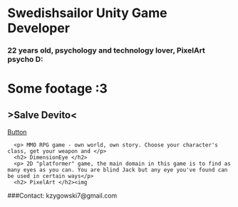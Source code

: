 <html>
  <head>
    <title>Swedishsailor</title>
  </head>
    <body>
    <h1> Swedishsailor Unity Game Developer</h1>
      <h3> 22 years old, psychology and technology lover, PixelArt psycho D:</h3>
      <h1> Some footage :3 </h1>
   <h2> >Salve Devito< </h2>
     <a class="button" img src="sorcerer.png" href="swedishsailor.github.io/SalveDevito">Button</a>
     
      <p> MMO RPG game - own world, own story. Choose your character's class, get your weapon and </p>
      <h2> DimensionEye </h2>
      <p> 2D "platformer" game, the main domain in this game is to find as many eyes as you can. You are blind Jack but any eye you've found can be used in certain ways</p>
      <h2> PixelArt </h2><img 
  </body>
###Contact:
kzygowski7@gmail.com
